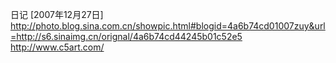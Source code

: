 日记 [2007年12月27日]
http://photo.blog.sina.com.cn/showpic.html#blogid=4a6b74cd01007zuy&url=http://s6.sinaimg.cn/orignal/4a6b74cd44245b01c52e5
http://www.c5art.com/
